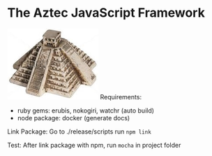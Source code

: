 The Aztec JavaScript Framework
==============================
![Mesoamerican pyramids](aztec.jpg)
Requirements: 
  - ruby gems: erubis, nokogiri, watchr (auto build)
  - node package: docker (generate docs)

Link Package:
  Go to ./release/scripts run `npm link`

Test:
  After link package with npm, run `mocha` in project folder

